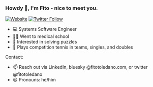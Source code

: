 ### Howdy 👋, I'm Fito - nice to meet you.

[![Website](https://img.shields.io/website?label=fitotoledano.com&style=for-the-badge&url=https%3A%2F%2Ffitotoledano.com)](https://fitotoledano.com/)
[![Twitter Follow](https://img.shields.io/twitter/follow/fitotoledano?color=1DA1F2&logo=twitter&style=for-the-badge)](https://twitter.com/intent/follow?original_referer=https%3A%2F%2Fgithub.com%2Fjlong5795&screen_name=fitotoledano)

- 💻 Systems Software Engineer
- 👨‍⚕️ Went to medical school
- 🌱 Interested in solving puzzles
- 🎾 Plays competition tennis in teams, singles, and doubles

Contact:
- 📫 Reach out via LinkedIn, bluesky @fitotoledano.com, or twitter @fitotoledano
- 😃 Pronouns: he/him
